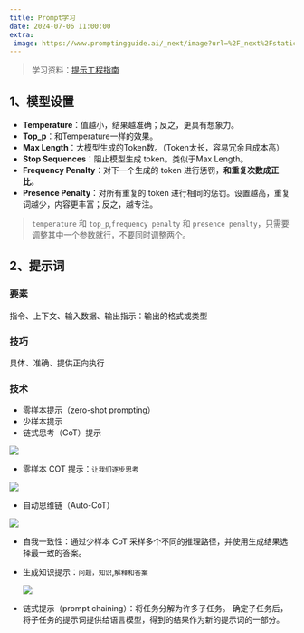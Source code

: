 ```yaml
---
title: Prompt学习
date: 2024-07-06 11:00:00
extra:
 image: https://www.promptingguide.ai/_next/image?url=%2F_next%2Fstatic%2Fmedia%2Fcot.1933d9fe.png&w=1080&q=75
---
```


> 学习资料：[提示工程指南](https://www.promptingguide.ai/zh)

## 1、模型设置
- **Temperature**：值越小，结果越准确；反之，更具有想象力。
- **Top_p**：和Temperature一样的效果。
- **Max Length**：大模型生成的Token数。（Token太长，容易冗余且成本高）
- **Stop Sequences**：阻止模型生成 token。类似于Max Length。
- **Frequency Penalty**：对下一个生成的 token 进行惩罚，**和重复次数成正比**。
- **Presence Penalty**：对所有重复的 token 进行相同的惩罚。设置越高，重复词越少，内容更丰富；反之，越专注。
> `temperature` 和 `top_p`,`frequency penalty` 和 `presence penalty`，只需要调整其中一个参数就行，不要同时调整两个。

## 2、提示词

### 要素

指令、上下文、输入数据、输出指示：输出的格式或类型

### 技巧

具体、准确、提供正向执行

### 技术

- 零样本提示（zero-shot prompting）
- 少样本提示
- 链式思考（CoT）提示


![](https://www.promptingguide.ai/_next/image?url=%2F_next%2Fstatic%2Fmedia%2Fcot.1933d9fe.png&w=1080&q=75)

  - 零样本 COT 提示：`让我们逐步思考`

   ![](https://www.promptingguide.ai/_next/image?url=%2F_next%2Fstatic%2Fmedia%2Fzero-cot.79793bee.png&w=1080&q=75)

  - 自动思维链（Auto-CoT）

  ![](https://www.promptingguide.ai/_next/image?url=%2F_next%2Fstatic%2Fmedia%2Fauto-cot.642d9bad.png&w=1200&q=75)

- 自我一致性：通过少样本 CoT 采样多个不同的推理路径，并使用生成结果选择最一致的答案。
- 生成知识提示：`问题，知识`,`解释和答案`

  ![](https://www.promptingguide.ai/_next/image?url=%2F_next%2Fstatic%2Fmedia%2Fgen-knowledge.055b8d37.png&w=828&q=75)

- 链式提示（prompt chaining）：将任务分解为许多子任务。 确定子任务后，将子任务的提示词提供给语言模型，得到的结果作为新的提示词的一部分。

